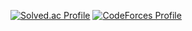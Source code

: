 [![Solved.ac Profile](http://mazassumnida.wtf/api/v2/generate_badge?boj=shcksthf01)](https://solved.ac/shcksthf01/)
[![CodeForces Profile](https://cf.leed.at?id=solsol)](https://codeforces.com/profile/solsol)

